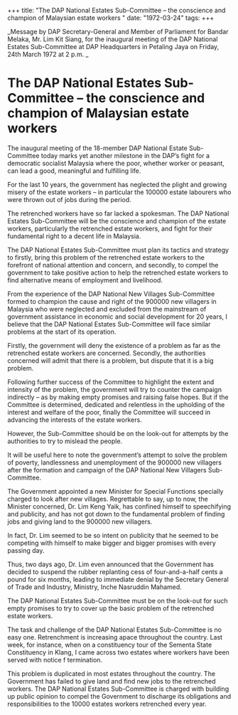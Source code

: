 +++ 
title: "The DAP National Estates Sub-Committee – the conscience and champion of Malaysian estate workers	"
date: "1972-03-24"
tags:
+++

_Message by DAP Secretary-General and Member of Parliament for Bandar Melaka, Mr. Lim Kit Siang, for the inaugural meeting of the DAP National Estates Sub-Committee at DAP Headquarters in Petaling Jaya on Friday, 24th March 1972 at 2 p.m.
_
# The DAP National Estates Sub-Committee – the conscience and champion of Malaysian estate workers												

The inaugural meeting of the 18-member DAP National Estate Sub-Committee today marks yet another milestone in the DAP’s fight for a democratic socialist Malaysia where the poor, whether worker or peasant, can lead a good, meaningful and fulfilling life.</u>

For the last 10 years, the government has neglected the plight and growing misery of the estate workers – in particular the 100000 estate labourers who were thrown out of jobs during the period.

The retrenched workers have so far lacked a spokesman. The DAP National Estates Sub-Committee will be the conscience and champion of the estate workers, particularly the retrenched estate workers, and fight for their fundamental right to a decent life in Malaysia.

The DAP National Estates Sub-Committee must plan its tactics and strategy to firstly, bring this problem of the retrenched estate workers to the forefront of national attention and concern, and secondly, to compel the government to take positive action to help the retrenched estate workers to find alternative means of employment and livelihood.

From the experience of the DAP National New Villages Sub-Committee formed to champion the cause and right of the 900000 new villagers in Malaysia who were neglected and excluded from the mainstream of government assistance in economic and social development for 20 years, I believe that the DAP National Estates Sub-Committee will face similar problems at the start of its operation.

Firstly, the government will deny the existence of a problem as far as the retrenched estate workers are concerned. Secondly, the authorities concerned will admit that there is a problem, but dispute that it is a big problem.

Following further success of the Committee to highlight the extent and intensity of the problem, the government will try to counter the campaign indirectly – as by making empty promises and raising false hopes. But if the Committee is determined, dedicated and relentless in the upholding of the interest and welfare of the poor, finally the Committee will succeed in advancing the interests of the estate workers.

However, the Sub-Committee should be on the look-out for attempts by the authorities to try to mislead the people.

It will be useful here to note the government’s attempt to solve the problem of poverty, landlessness and unemployment of the 900000 new villagers after the formation and campaign of the DAP National New Villagers Sub-Committee.

The Government appointed a new Minister for Special Functions specially charged to look after new villages. Regrettable to say, up to now, the Minister concerned, Dr. Lim Keng Yaik, has confined himself to speechifying and publicity, and has not got down to the fundamental problem of finding jobs and giving land to the 900000 new villagers.

In fact, Dr. Lim seemed to be so intent on publicity that he seemed to be competing with himself to make bigger and bigger promises with every passing day.

Thus, two days ago, Dr. Lim even announced that the Government has decided to suspend the rubber replanting cess of four-and-a-half cents a pound for six months, leading to immediate denial by the Secretary General of Trade and Industry, Ministry, Inche Nasruddin Mahamed.

The DAP National Estates Sub-Committee must be on the look-out for such empty promises to try to cover up the basic problem of the retrenched estate workers.

The task and challenge of the DAP National Estates Sub-Committee is no easy one. Retrenchment is increasing apace throughout the country. Last week, for instance, when on a constituency tour of the Sementa State Constituency in Klang, I came across two estates where workers have been served with notice f termination.

This problem is duplicated in most estates throughout the country. The Government has failed to give land and find new jobs to the retrenched workers. The DAP National Estates Sub-Committee is charged with building up public opinion to compel the Government to discharge its obligations and responsibilities to the 10000 estates workers retrenched every year.
 
